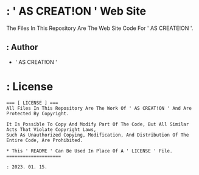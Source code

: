 # : ' AS CREAT!ON ' Web Site

The Files In This Repository Are The Web Site Code For ' AS CREATE!ON '.

## : Author

- ' AS CREAT!ON '

# : License

```
=== [ LICENSE ] ===
All Files In This Repository Are The Work Of ' AS CREAT!ON ' And Are Protected By Copyright.

It Is Possible To Copy And Modify Part Of The Code, But All Similar Acts That Violate Copyright Laws, 
Such As Unauthorized Copying, Modification, And Distribution Of The Entire Code, Are Prohibited.

* This ' README ' Can Be Used In Place Of A ' LICENSE ' File.
====================
```

`: 2023. 01. 15.`